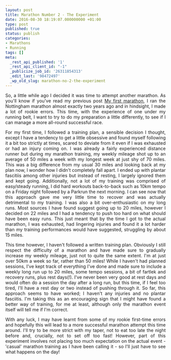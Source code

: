 ```yaml
---
layout: post
title: Marathon Number 2 - The Experiment
date: 2016-08-30 18:19:07.000000000 +01:00
type: post
published: true
status: publish
categories:
- Marathons
- Running
tags: []
meta:
  _rest_api_published: '1'
  _rest_api_client_id: "-1"
  _publicize_job_id: '26311854313'
  _edit_last: '98472497'
  _wp_old_slug: marathon-no-2-the-experiment
---
```

<p class="western" align="JUSTIFY">So, a little while ago I decided it was time to attempt another marathon. As you'll know if you've read my previous post <a href="https://distancealltheway.wordpress.com/2015/12/11/my-first-marathon/">My first marathon</a>, I ran the Nottingham marathon almost exactly two years ago and in hindsight, I made a lot of rookie errors. This time, with the experience of one under my running belt, I want to try to do my preparation a little differently, to see if I can manage a more all-round successful race.</p>

<p class="western" align="JUSTIFY">For my first time, I followed a training plan, a sensible decision I thought, except I have a tendency to get a little obsessive and found myself following it a bit too strictly at times, scared to deviate from it even if I was exhausted or had an injury coming on. I was already a fairly experienced distance runner but during my marathon training, my weekly mileage shot up to an average of 50 miles a week with my longest week at just shy of 70 miles. This was a big difference from my usual 30 miles and looking back at my plan now, I wonder how I didn't completely fall apart. I ended up with plantar fascitiis among other injuries but instead of resting, I largely ignored them and kept going. Additionally, not a lot of my training was comprised of easy/steady running, I did hard workouts back-to-back such as 10km tempo on a Friday night followed by a Parkrun the next morning. I can see now that this approach gave me very little time to recover and was actually detrimental to my training. I was also a bit over-enthusiastic on my long runs. Most sources I have found suggest going up to 20 miles, however I decided on 22 miles and I had a tendency to push too hard on what should have been easy runs. This just meant that by the time I got to the actual marathon, I was exhausted, had lingering injuries and found it a lot harder than my training performances would have suggested, struggling by about 15 miles.</p>

<p class="western" align="JUSTIFY">This time however, I haven't followed a written training plan. Obviously I still respect the difficulty of a marathon and have made sure to gradually increase my weekly mileage, just not to quite the same extent. I'm at just over 50km a week so far, rather than 50 miles! While I haven't had planned sessions, I've kept track of everything I've done and made sure to include a weekly long run up to 20 miles, some tempo sessions, a bit of fartlek and recovery runs, plus rest days(!). I've never been very good at rest days and would often do a session the day after a long run, but this time, if I feel too tired, I'll have a rest day or two instead of pushing through it. So far, this approach seems to have worked; I haven't any injuries and no plantar fasciitis. I'm taking this as an encouraging sign that I might have found a better way of training, for me at least, although only the marathon event itself will tell me if I'm correct.</p>

<p class="western" align="JUSTIFY">With any luck, I may have learnt from some of my rookie first-time errors and hopefully this will lead to a more successful marathon attempt this time around. I'll try to be more strict with my taper, not to eat too late the night before and, crucially, not to set off too fast! However, part of this experiment involves not placing too much expectation on the actual event - 'casual' marathon training as I have been calling it - so I'll just have to see what happens on the day!</p>
